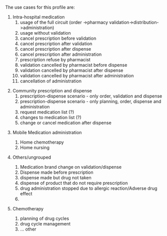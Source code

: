 The use cases for this profile are:

[comment]: # (HMW)

1. Intra-hospital medication 
   1. usage of the full circuit (order ->pharmacy validation->distribution->administration)
   2. usage without validation
   3. cancel prescription before validation
   4. cancel prescription after validation
   5. cancel prescription after dispense
   6. cancel prescription after administration
   7. prescription refuse by pharmacist
   8. validation cancelled by pharmacist before dispense
   9. validation cancelled by pharmacist after dispense
   10. validation cancelled by pharmacist after administration
   11. cancellation of administration

[comment]: # (Community Medication Prescription and Dispense)

2.  Community prescription and dispense
    1. prescription-dispense scenario - only order, validation and dispense 
    2. prescription-dispense scenario - only planning, order, dispense  and administration
    3. request medication list (?)
    4. changes to medication list (?)
    5. change or cancel medication after dispense


[comment]: # (MMA)

3. Mobile Medication administration
   1. Home chemotherapy
   2. Home nursing

4. Others/ungrouped
   1. Medication brand change on validation/dispense
   2. Dispense made before prescription
   3. dispense made but drug not taken
   4. dispense of product that do not require prescription
   5. drug administration stopped due to allergic reaction/Adverse drug effect
   6. 
5. Chemotherapy
   1. planning of drug cycles
   2. drug cycle management
   3. ... other
